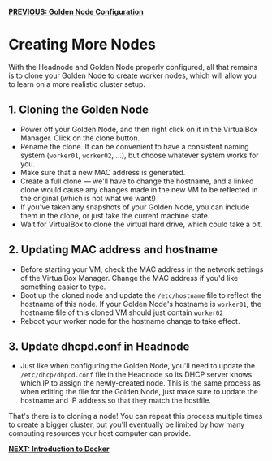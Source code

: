 [**PREVIOUS: Golden Node Configuration**](06_golden-node-configuration.md)

# Creating More Nodes

With the Headnode and Golden Node properly configured, all that remains is to clone your Golden Node to create worker nodes, which will allow you to learn on a more realistic cluster setup.

## 1. Cloning the Golden Node

* Power off your Golden Node, and then right click on it in the VirtualBox Manager. Click on the clone button.
* Rename the clone. It can be convenient to have a consistent naming system (`worker01`, `worker02`, ...), but choose whatever system works for you.
* Make sure that a new MAC address is generated.
* Create a full clone &mdash; we'll have to change the hostname, and a linked clone would cause any changes made in the new VM to be reflected in the original (which is not what we want!)
* If you've taken any snapshots of your Golden Node, you can include them in the clone, or just take the current machine state. 
* Wait for VirtualBox to clone the virtual hard drive, which could take a bit.

## 2. Updating MAC address and hostname

* Before starting your VM, check the MAC address in the network settings of the VirtualBox Manager. Change the MAC address if you'd like something easier to type.
* Boot up the cloned node and update the `/etc/hostname` file to reflect the hostname of this node. If your Golden Node's hostname is `worker01`, the hostname file of this cloned VM should just contain `worker02`
* Reboot your worker node for the hostname change to take effect.

## 3. Update dhcpd.conf in Headnode

* Just like when configuring the Golden Node, you'll need to update the `/etc/dhcp/dhpcd.conf` file in the Headnode so its DHCP server knows which IP to assign the newly-created node. This is the same process as when editing the file for the Golden Node, just make sure to update the hostname and IP address so that they match the hostfile.

That's there is to cloning a node! You can repeat this process multiple times to create a bigger cluster, but you'll eventually be limited by how many computing resources your host computer can provide.


[**NEXT: Introduction to Docker**](08_Docker.md)
